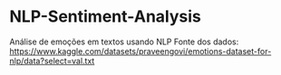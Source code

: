 # NLP-Sentiment-Analysis
Análise de emoções em textos usando NLP
Fonte dos dados: https://www.kaggle.com/datasets/praveengovi/emotions-dataset-for-nlp/data?select=val.txt
